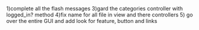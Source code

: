 1)complete all the flash messages
3)gard the categories controller with logged_in? method
4)fix name for all file in view and there controllers
5) go over the entire GUI and add look for feature, button and links